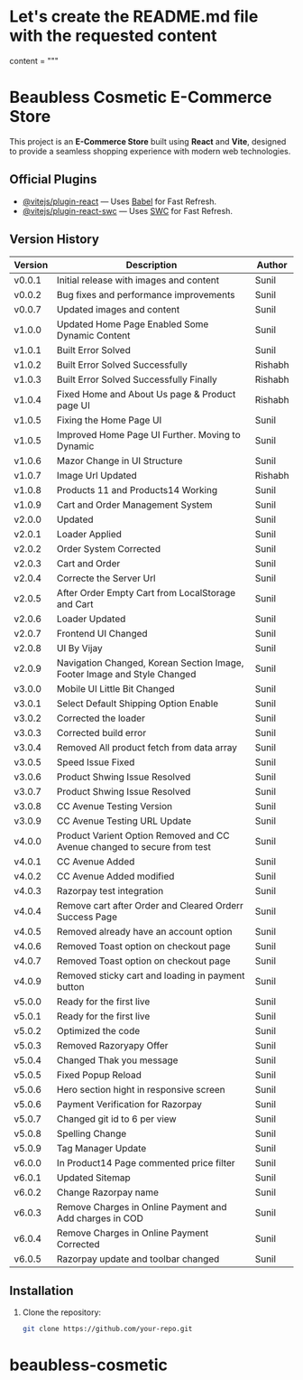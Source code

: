 # Let's create the README.md file with the requested content

content = """

# Beaubless Cosmetic E-Commerce Store

This project is an **E-Commerce Store** built using **React** and **Vite**, designed to provide a seamless shopping experience with modern web technologies.

## Official Plugins

- [@vitejs/plugin-react](https://github.com/vitejs/vite-plugin-react) — Uses [Babel](https://babeljs.io/) for Fast Refresh.
- [@vitejs/plugin-react-swc](https://github.com/vitejs/vite-plugin-react-swc) — Uses [SWC](https://swc.rs/) for Fast Refresh.

## Version History

| Version | Description                                                              | Author  |
| ------- | ------------------------------------------------------------------------ | ------- |
| v0.0.1  | Initial release with images and content                                  | Sunil   |
| v0.0.2  | Bug fixes and performance improvements                                   | Sunil   |
| v0.0.7  | Updated images and content                                               | Sunil   |
| v1.0.0  | Updated Home Page Enabled Some Dynamic Content                           | Sunil   |
| v1.0.1  | Built Error Solved                                                       | Sunil   |
| v1.0.2  | Built Error Solved Successfully                                          | Rishabh |
| v1.0.3  | Built Error Solved Successfully Finally                                  | Rishabh |
| v1.0.4  | Fixed Home and About Us page & Product page UI                           | Rishabh |
| v1.0.5  | Fixing the Home Page UI                                                  | Sunil   |
| v1.0.5  | Improved Home Page UI Further. Moving to Dynamic                         | Sunil   |
| v1.0.6  | Mazor Change in UI Structure                                             | Sunil   |
| v1.0.7  | Image Url Updated                                                        | Rishabh |
| v1.0.8  | Products 11 and Products14 Working                                       | Sunil   |
| v1.0.9  | Cart and Order Management System                                         | Sunil   |
| v2.0.0  | Updated                                                                  | Sunil   |
| v2.0.1  | Loader Applied                                                           | Sunil   |
| v2.0.2  | Order System Corrected                                                   | Sunil   |
| v2.0.3  | Cart and Order                                                           | Sunil   |
| v2.0.4  | Correcte the Server Url                                                  | Sunil   |
| v2.0.5  | After Order Empty Cart from LocalStorage and Cart                        | Sunil   |
| v2.0.6  | Loader Updated                                                           | Sunil   |
| v2.0.7  | Frontend UI Changed                                                      | Sunil   |
| v2.0.8  | UI By Vijay                                                              | Sunil   |
| v2.0.9  | Navigation Changed, Korean Section Image, Footer Image and Style Changed | Sunil   |
| v3.0.0  |Mobile UI Little Bit Changed | Sunil   |
| v3.0.1  |Select Default Shipping Option Enable| Sunil   |
| v3.0.2  |Corrected the loader| Sunil   |
| v3.0.3  |Corrected build error| Sunil   |
| v3.0.4  |Removed All product fetch from data array| Sunil   |
| v3.0.5  |Speed Issue Fixed| Sunil   |
| v3.0.6  |Product Shwing Issue Resolved| Sunil   |
| v3.0.7  |Product Shwing Issue Resolved| Sunil   |
| v3.0.8  |CC Avenue Testing Version| Sunil   |
| v3.0.9  |CC Avenue Testing URL Update| Sunil   |
| v4.0.0  |Product Varient Option Removed and CC Avenue changed to secure from test| Sunil   |
| v4.0.1  |CC Avenue Added| Sunil   |
| v4.0.2  |CC Avenue Added modified| Sunil   |
| v4.0.3  |Razorpay test integration| Sunil   |
| v4.0.4  |Remove cart after Order and Cleared Orderr Success Page| Sunil   |
| v4.0.5  |Removed already have an account option| Sunil   |
| v4.0.6  |Removed Toast option on checkout page| Sunil   |
| v4.0.7  |Removed Toast option on checkout page| Sunil   |
| v4.0.9  |Removed sticky cart and loading in payment button| Sunil   |
| v5.0.0  |Ready for the first live| Sunil   |
| v5.0.1  |Ready for the first live| Sunil   |
| v5.0.2  |Optimized the code| Sunil   |
| v5.0.3  |Removed Razoryapy Offer| Sunil   |
| v5.0.4  |Changed Thak you message| Sunil   |
| v5.0.5  |Fixed Popup Reload| Sunil   |
| v5.0.6  |Hero section hight in responsive screen| Sunil   |
| v5.0.6  |Payment Verification for Razorpay| Sunil   |
| v5.0.7  |Changed git id to 6 per view| Sunil   |
| v5.0.8  |Spelling Change| Sunil   |
| v5.0.9  |Tag Manager Update| Sunil   |
| v6.0.0  |In Product14 Page commented price filter| Sunil   |
| v6.0.1  |Updated Sitemap |Sunil   |
| v6.0.2  |Change Razorpay name |Sunil  |
| v6.0.3  |Remove Charges in Online Payment and Add charges in COD |Sunil  |
| v6.0.4  |Remove Charges in Online Payment Corrected|Sunil  |
| v6.0.5  |Razorpay update and toolbar changed|Sunil  |
## Installation

1. Clone the repository:
   ```bash
   git clone https://github.com/your-repo.git
   ```

# beaubless-cosmetic

